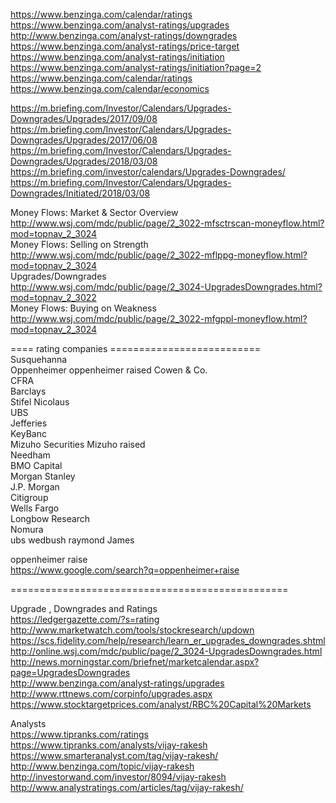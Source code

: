 


https://www.benzinga.com/calendar/ratings
https://www.benzinga.com/analyst-ratings/upgrades      
http://www.benzinga.com/analyst-ratings/downgrades    
https://www.benzinga.com/analyst-ratings/price-target    
https://www.benzinga.com/analyst-ratings/initiation    
https://www.benzinga.com/analyst-ratings/initiation?page=2    
https://www.benzinga.com/calendar/ratings    
https://www.benzinga.com/calendar/economics  


  


https://m.briefing.com/Investor/Calendars/Upgrades-Downgrades/Upgrades/2017/09/08      
https://m.briefing.com/Investor/Calendars/Upgrades-Downgrades/Upgrades/2017/06/08    
https://m.briefing.com/Investor/Calendars/Upgrades-Downgrades/Upgrades/2018/03/08   
https://m.briefing.com/investor/calendars/Upgrades-Downgrades/    
https://m.briefing.com/Investor/Calendars/Upgrades-Downgrades/Initiated/2018/03/08 

Money Flows: Market & Sector Overview      
http://www.wsj.com/mdc/public/page/2_3022-mfsctrscan-moneyflow.html?mod=topnav_2_3024      
Money Flows: Selling on Strength      
http://www.wsj.com/mdc/public/page/2_3022-mflppg-moneyflow.html?mod=topnav_2_3024      
Upgrades/Downgrades      
http://www.wsj.com/mdc/public/page/2_3024-UpgradesDowngrades.html?mod=topnav_2_3022      
Money Flows: Buying on Weakness      
http://www.wsj.com/mdc/public/page/2_3022-mfgppl-moneyflow.html?mod=topnav_2_3024  











==== rating companies ==========================    
Susquehanna  
Oppenheimer    oppenheimer raised
Cowen & Co.	  
CFRA  
Barclays  
Stifel Nicolaus	 
UBS  
Jefferies  
KeyBanc  
Mizuho Securities    Mizuho raised  
Needham  
BMO Capital	 
Morgan Stanley  
J.P. Morgan  
Citigroup  
Wells Fargo   
Longbow Research   
Nomura  
ubs 
wedbush 
raymond James 
 


oppenheimer raise    
https://www.google.com/search?q=oppenheimer+raise    

================================================    

Upgrade  , Downgrades  and Ratings    
https://ledgergazette.com/?s=rating    
http://www.marketwatch.com/tools/stockresearch/updown    
https://scs.fidelity.com/help/research/learn_er_upgrades_downgrades.shtml    
http://online.wsj.com/mdc/public/page/2_3024-UpgradesDowngrades.html    
http://news.morningstar.com/briefnet/marketcalendar.aspx?page=UpgradesDowngrades    
http://www.benzinga.com/analyst-ratings/upgrades    
http://www.rttnews.com/corpinfo/upgrades.aspx    
https://www.stocktargetprices.com/analyst/RBC%20Capital%20Markets    
    

Analysts       
  https://www.tipranks.com/ratings    
https://www.tipranks.com/analysts/vijay-rakesh    
https://www.smarteranalyst.com/tag/vijay-rakesh/    
http://www.benzinga.com/topic/vijay-rakesh    
http://investorwand.com/investor/8094/vijay-rakesh    
http://www.analystratings.com/articles/tag/vijay-rakesh/    
    

